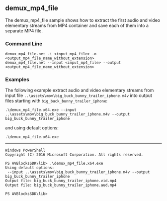## demux_mp4_file

The demux_mp4_file sample shows how to extract the first audio and video elementary streams from MP4 container and save each of them into a separate MP4 file.     

### Command Line

~~~ shell
demux_mp4_file.net -i <input_mp4_file> -o <output_mp4_file_name_without_extension>
demux_mp4_file.net --input <input_mp4_file> --output <output_mp4_file_name_without_extension>
~~~

###	Examples

The following example extract audio and video elementary streams from input file `..\assets\mov\big_buck_bunny_trailer_iphone.m4v` into output files starting with `big_buck_bunny_trailer_iphone`:

~~~ shell
.\demux_mp4_file.x64.exe --input ..\assets\mov\big_buck_bunny_trailer_iphone.m4v --output big_buck_bunny_trailer_iphone
~~~

and using default options:
~~~ shell
.\demux_mp4_file.x64.exe
~~~
***
~~~ shell
Windows PowerShell
Copyright (C) 2016 Microsoft Corporation. All rights reserved.

PS AVBlocksSDK\lib> .\demux_mp4_file.x64.exe
Using default options:
 --input ..\assets\mov\big_buck_bunny_trailer_iphone.m4v --output big_buck_bunny_trailer_iphone
Output file: big_buck_bunny_trailer_iphone.vid.mp4
Output file: big_buck_bunny_trailer_iphone.aud.mp4

PS AVBlocksSDK\lib>
~~~ 